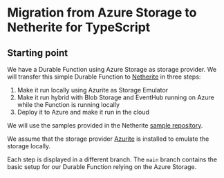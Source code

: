 # Migration from Azure Storage to Netherite for TypeScript

## Starting point

We have a Durable Function using Azure Storage as storage provider. We will transfer this simple Durable Function to [Netherite](https://microsoft.github.io/durabletask-netherite/#/) in three steps:

1. Make it run locally using Azurite as Storage Emulator
2. Make it run hybrid with Blob Storage and EventHub running on Azure while the Function is running locally
3. Deploy it to Azure and make it run in the cloud

We will use the samples provided in the Netherite [sample repository](https://github.com/microsoft/durabletask-netherite/tree/main/samples).

We assume that the storage provider [Azurite](https://docs.microsoft.com/de-de/azure/storage/common/storage-use-azurite?tabs=visual-studio-code) is installed to emulate the storage locally.

Each step is displayed in a different branch. The `main` branch contains the basic setup for our Durable Function relying on the Azure Storage.